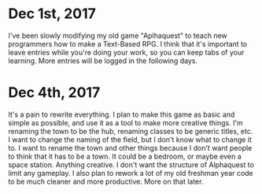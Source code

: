 # Dec 1st, 2017

I've been slowly modifying my old game "Aplhaquest" to teach
new programmers how to make a Text-Based RPG. I think that
it's important to leave entries while you're doing your
work, so you can keep tabs of your learning. More entries
will be logged in the following days.

# Dec 4th, 2017

It's a pain to rewrite everything. I plan to make this game
as basic and simple as possible, and use it as a tool to
make more creative things. I'm renaming the town to be the
hub, renaming classes to be generic titles, etc. I want to
change the naming of the field, but I don't know what to
change it to. I want to rename the town and other things
because I don't want people to think that it has to be
a town. It could be a bedroom, or maybe even a space 
station. Anything creative. I don't want the structure
of Alphaquest to limit any gameplay. I also plan to
rework a lot of my old freshman year code to be much
cleaner and more productive. More on that later.


